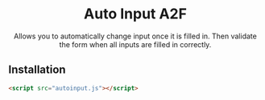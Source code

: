 <h1 align="center">Auto Input A2F</h1>
<p align="center">Allows you to automatically change input once it is filled in. Then validate the form when all inputs are filled in correctly.</p>

## Installation

```html
<script src="autoinput.js"></script>
```
